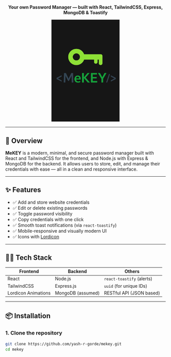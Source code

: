 # <MeKEY/>

<p align="center"><strong>Your own Password Manager — built with React, TailwindCSS, Express, MongoDB & Toastify</strong></p>


<p align="center">
    <img src="https://raw.githubusercontent.com/yash-r-gorde/mekey/refs/heads/main/mekey_version2/public/favicon.ico" alt="MeKEY UI" height="320" />
</p>

---

## 🚀 Overview

**MeKEY** is a modern, minimal, and secure password manager built with React and TailwindCSS for the frontend, and Node.js with Express & MongoDB for the backend. It allows users to store, edit, and manage their credentials with ease — all in a clean and responsive interface.

---

## ✨ Features

- ✅ Add and store website credentials
- ✅ Edit or delete existing passwords
- ✅ Toggle password visibility
- ✅ Copy credentials with one click
- ✅ Smooth toast notifications (via `react-toastify`)
- ✅ Mobile-responsive and visually modern UI
- ✅ Icons with [Lordicon](https://lordicon.com/)

---

## 🧑‍💻 Tech Stack

| Frontend            | Backend              | Others                     |
|---------------------|----------------------|-----------------------------|
| React               | Node.js              | `react-toastify` (alerts)  |
| TailwindCSS         | Express.js           | `uuid` (for unique IDs)    |
| Lordicon Animations | MongoDB (assumed)    | RESTful API (JSON based)   |

---

## 📦 Installation

### 1. Clone the repository

```bash
git clone https://github.com/yash-r-gorde/mekey.git  
cd mekey
